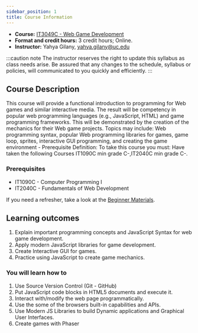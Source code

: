 ```yaml
---
sidebar_position: 1
title: Course Information
---
```


* **Course:** [IT3049C - Web Game Development](#)
* **Format and credit hours:** 3 credit hours; Online.
* **Instructor:** Yahya Gilany, [yahya.gilany@uc.edu](mailto:yahya.gilany@uc.edu)

:::caution note
The instructor reserves the right to update this syllabus as class needs arise. Be assured that any changes to the schedule, syllabus or policies, will communicated to you quickly and efficiently.
:::

## Course Description

This course will provide a functional introduction to programming for Web games and similar interactive media. The result will be competency in popular web programming languages (e.g., JavaScript, HTML) and game programming frameworks. This will be demonstrated by the creation of the mechanics for their Web game projects. Topics may include: Web programming syntax, popular Web programming libraries for games, game loop, sprites, interactive GUI programming, and creating the game environment - Prerequisite Definition: To take this course you must: Have taken the following Courses IT1090C min grade C-,IT2040C min grade C-.

### Prerequisites

* IT1090C - Computer Programming I
* IT2040C - Fundamentals of Web Development

If you need a refresher, take a look at the [Beginner Materials](resources#refresher-online-course).

## Learning outcomes

1. Explain important programming concepts and JavaScript Syntax for web game development.
2. Apply modern JavaScript libraries for game development.
3. Create Interactive GUI for games.
4. Practice using JavaScript to create game mechanics.

### You will learn how to

1. Use Source Version Control (Git - GitHub)
2. Put JavaScript code blocks in HTML5 documents and execute it.
3. Interact with/modify the web page programmatically.
4. Use the some of the browsers built-in capabilities and APIs.
5. Use Modern JS Libraries to build Dynamic applications and Graphical User Interfaces.
6. Create games with Phaser
